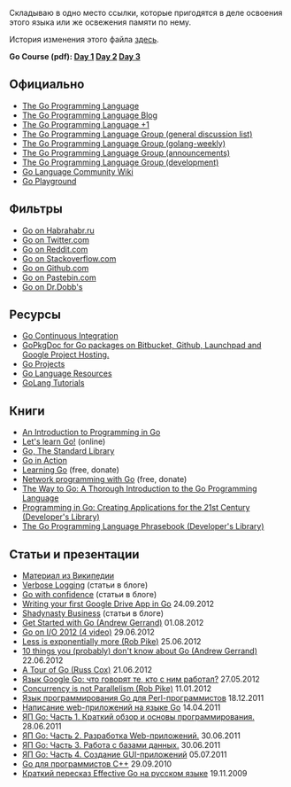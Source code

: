 Складываю в одно место ссылки, которые пригодятся в деле освоения этого языка или же освежения памяти по нему.

История изменения этого файла [здесь](https://github.com/runningmaster/runningmaster.github.com/commits/master/txt/go-links.md).

**Go Course (pdf): [Day 1](http://go.googlecode.com/hg-history/release-branch.r60/doc/GoCourseDay1.pdf) [Day 2](http://go.googlecode.com/hg-history/release-branch.r60/doc/GoCourseDay2.pdf) [Day 3](http://go.googlecode.com/hg-history/release-branch.r60/doc/GoCourseDay3.pdf)**

## Официально

* [The Go Programming Language](http://golang.org/)
* [The Go Programming Language Blog](http://blog.golang.org/)
* [The Go Programming Language +1](https://plus.google.com/u/0/101406623878176903605/posts)
* [The Go Programming Language Group (general discussion list)](https://groups.google.com/forum/?fromgroups#!forum/golang-nuts)
* [The Go Programming Language Group (golang-weekly)](https://groups.google.com/forum/#!forum/golang-weekly)
* [The Go Programming Language Group (announcements)](https://groups.google.com/forum/#!forum/golang-announce)
* [The Go Programming Language Group (development)](https://groups.google.com/forum/?fromgroups#!forum/golang-dev)
* [Go Language Community Wiki](http://code.google.com/p/go-wiki/w/list)
* [Go Playground](http://play.golang.org/)

## Фильтры

* [Go on Habrahabr.ru](http://habrahabr.ru/hub/go/posts/)
* [Go on Twitter.com](http://twitter.com/#!/go_nuts)
* [Go on Reddit.com](http://www.reddit.com/r/golang/)
* [Go on Stackoverflow.com](http://stackoverflow.com/questions/tagged/go)
* [Go on Github.com](https://github.com/languages/Go)
* [Go on Pastebin.com](http://pastebin.com/archive/go)
* [Go on Dr.Dobb's](http://www.drdobbs.com/sitesearch?sort=publishDate+desc&queryText=Go&type=site)

## Ресурсы
* [Go Continuous Integration](http://goci.me/)
* [GoPkgDoc for Go packages on Bitbucket, Github, Launchpad and Google Project Hosting.](http://go.pkgdoc.org/)
* [Go Projects](http://godashboard.appspot.com/)
* [Go Language Resources](http://go-lang.cat-v.org/)
* [GoLang Tutorials](http://golangtutorials.blogspot.com/2011/05/table-of-contents.html)

## Книги
* [An Introduction to Programming in Go](http://www.golang-book.com/)
* [Let's learn Go!](http://go-book.appspot.com/) (online)
* [Go, The Standard Library](http://thestandardlibrary.com/go.html)
* [Go in Action](http://manning.com/shaw/)
* [Learning Go](http://www.miek.nl/projects/learninggo/index.html) (free, donate)
* [Network programming with Go](http://jan.newmarch.name/golang/) (free, donate)
* [The Way to Go: A Thorough Introduction to the Go Programming Language](http://www.amazon.com/The-Way-To-Introduction-Programming/dp/1469769166/)
* [Programming in Go: Creating Applications for the 21st Century (Developer's Library)](http://www.amazon.com/Programming-Go-Creating-Applications-Developers/dp/0321774639)
* [The Go Programming Language Phrasebook (Developer's Library)](http://www.amazon.com/Programming-Language-Phrasebook-Developers-Library/dp/0321817141)

## Статьи и презентации
* [Материал из Википедии](http://ru.wikipedia.org/wiki/Golang)
* [Verbose Logging](http://verboselogging.com/) (статьи в блоге)
* [Go with confidence](http://gowithconfidence.tumblr.com/) (статьи в блоге)
* [Writing your first Google Drive App in Go](https://www.youtube.com/watch?feature=player_embedded&v=iyjqL7ZqHfg) 24.09.2012
* [Shadynasty Business](http://shadynasty.biz/) (статьи в блоге)
* [Get Started with Go (Andrew Gerrand)](https://www.youtube.com/watch?feature=player_embedded&v=2KmHtgtEZ1s) 01.08.2012
* [Go on I/O 2012 (4 video)](http://www.arethegovideosupyet.com/) 29.06.2012
* [Less is exponentially more (Rob Pike)](http://commandcenter.blogspot.com/2012/06/less-is-exponentially-more.html) 25.06.2012
* [10 things you (probably) don't know about Go (Andrew Gerrand)](http://nf.wh3rd.net/10things/#1) 22.06.2012
* [A Tour of Go (Russ Cox)](http://research.swtch.com/gotour) 21.06.2012
* [Язык Google Go: что говорят те, кто с ним работал?](http://blogerator.ru/page/jazyk-google-go-http-go-ru-chto-govorjat-te-kto-s-nim-rabotal) 27.05.2012
* [Concurrency is not Parallelism (Rob Pike)](http://concur.rspace.googlecode.com/hg/talk/concur.html) 11.01.2012 
* [Язык программирования Go для Perl-программистов](http://www.slideshare.net/andy.sh/go-perl) 18.12.2011
* [Написание web-приложений на языке Go](http://netsago.org/ru/docs/print/1/17) 14.04.2011
* [ЯП Go: Часть 1. Краткий обзор и основы программирования.](http://www.ibm.com/developerworks/ru/library/l-go_01/) 28.06.2011
* [ЯП Go: Часть 2. Разработка Web-приложений.](http://www.ibm.com/developerworks/ru/library/l-go_02/) 30.06.2011
* [ЯП Go: Часть 3. Работа с базами данных.](http://www.ibm.com/developerworks/ru/library/l-go_03/) 30.06.2011
* [ЯП Go: Часть 4. Создание GUI-приложений](http://www.ibm.com/developerworks/ru/library/l-go_04/) 05.07.2011
* [Go для программистов C++](http://netsago.org/ru/docs/print/1/16) 29.09.2010
* [Краткий пересказ Effective Go на русском языке](http://eao197.narod.ru/desc/short_effective_go.html) 19.11.2009
